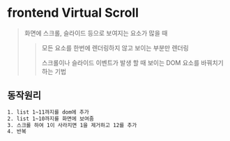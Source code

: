 # frontend Virtual Scroll

> 화면에 스크롤, 슬라이드 등으로 보여지는 요소가 많을 때
>
> > 모든 요소를 한번에 렌더링하지 않고 보이는 부분만 렌더링
> >
> > 스크롤이나 슬라이드 이벤트가 발생 할 때 보이는 DOM 요소를 바꿔치기하는 기법

## 동작원리

```txt
1. list 1~11까지를 dom에 추가
2. list 1~10까지를 화면에 보여줌
3. 스크롤 하여 1이 사라지면 1을 제거하고 12를 추가
4. 반복
```
